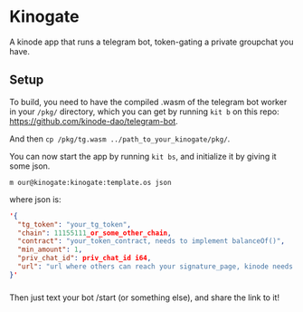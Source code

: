 # Kinogate

A kinode app that runs a telegram bot, token-gating a private groupchat you have.

## Setup

To build, you need to have the compiled .wasm of the telegram bot worker in your `/pkg/` directory, which you can get by running `kit b` on this repo:
<https://github.com/kinode-dao/telegram-bot>.

And then ```cp /pkg/tg.wasm ../path_to_your_kinogate/pkg/```.

You can now start the app by running `kit bs`, and initialize it by giving it some json.

```m our@kinogate:kinogate:template.os json```

where json is:

```json
'{
  "tg_token": "your_tg_token",
  "chain": 11155111_or_some_other_chain,
  "contract": "your_token_contract, needs to implement balanceOf()",
  "min_amount": 1,
  "priv_chat_id": priv_chat_id i64,
  "url": "url where others can reach your signature_page, kinode needs to be direct for now"
}'
```

###

Then just text your bot /start (or something else), and share the link to it!
